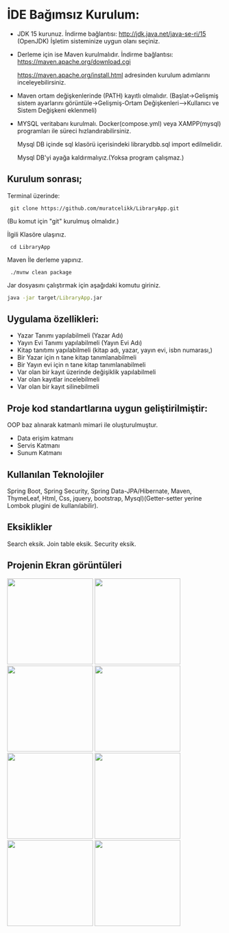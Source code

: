 # İDE Bağımsız Kurulum:

- JDK 15 kurunuz. İndirme bağlantısı: http://jdk.java.net/java-se-ri/15 (OpenJDK) İşletim sisteminize uygun olanı seçiniz.

- Derleme için ise Maven kurulmalıdır. İndirme bağlantısı: https://maven.apache.org/download.cgi 

  https://maven.apache.org/install.html adresinden kurulum adımlarını inceleyebilirsiniz.

- Maven ortam değişkenlerinde (PATH) kayıtlı olmalıdır. (Başlat->Gelişmiş sistem ayarlarını görüntüle->Gelişmiş-Ortam Değişkenleri-->Kullanıcı ve Sistem Değişkeni eklenmeli)

- MYSQL veritabanı kurulmalı. Docker(compose.yml) veya XAMPP(mysql) programları ile süreci hızlandırabilirsiniz.

  Mysql DB içinde sql klasörü içerisindeki librarydbb.sql import edilmelidir.

  Mysql DB'yi ayağa kaldırmalıyız.(Yoksa program çalışmaz.)

## Kurulum sonrası;

Terminal üzerinde: 
```git
 git clone https://github.com/muratcelikk/LibraryApp.git 
 ```
(Bu komut için "git" kurulmuş olmalıdır.)

İlgili Klasöre ulaşınız.
```git
 cd LibraryApp  
```
Maven İle derleme yapınız.
```git 
 ./mvnw clean package	 
```
Jar dosyasını çalıştırmak için aşağıdaki komutu giriniz. 
```cmd 
java -jar target/LibraryApp.jar 
```
##
## Uygulama özellikleri:

- Yazar Tanımı yapılabilmeli (Yazar Adı)
- Yayın Evi Tanımı yapılabilmeli (Yayın Evi Adı)
- Kitap tanıtımı yapılabilmeli (kitap adı, yazar, yayın evi, isbn numarası,)
- Bir Yazar için n tane kitap tanımlanabilmeli
- Bir Yayın evi için n tane kitap tanımlanabilmeli
- Var olan bir kayıt üzerinde değişiklik yapılabilmeli
- Var olan kayıtlar incelebilmeli
- Var olan bir kayıt silinebilmeli

## Proje kod standartlarına uygun geliştirilmiştir:

OOP baz alınarak katmanlı mimari ile oluşturulmuştur.

- Data erişim katmanı 
- Servis Katmanı
- Sunum Katmanı

## Kullanılan Teknolojiler
Spring Boot, Spring Security, Spring Data-JPA/Hibernate, Maven, ThymeLeaf, Html, Css, jquery, bootstrap, Mysql)(Getter-setter yerine Lombok plugini de kullanılabilir).

## Eksiklikler
Search eksik. 
Join table eksik.
Security eksik. 

## Projenin Ekran görüntüleri
<p>
<a href="https://github.com/muratcelikk/LibraryApplication/blob/main/img/Ekran%20G%C3%B6r%C3%BCnt%C3%BCs%C3%BC%2083.jpg" target="_blank">
<img src="https://github.com/muratcelikk/LibraryApplication/blob/main/img/Ekran%20G%C3%B6r%C3%BCnt%C3%BCs%C3%BC%2083.jpg" width="200" style="max-width:100%;"></a>

<a href="https://github.com/muratcelikk/LibraryApplication/blob/main/img/Ekran%20G%C3%B6r%C3%BCnt%C3%BCs%C3%BC%2084.jpg" target="_blank">
<img src="https://github.com/muratcelikk/LibraryApplication/blob/main/img/Ekran%20G%C3%B6r%C3%BCnt%C3%BCs%C3%BC%2084.jpg" width="200" style="max-width:100%;"></a>

<a href="https://github.com/muratcelikk/LibraryApplication/blob/main/img/Ekran%20G%C3%B6r%C3%BCnt%C3%BCs%C3%BC%2085.jpg" target="_blank">
<img src="https://github.com/muratcelikk/LibraryApplication/blob/main/img/Ekran%20G%C3%B6r%C3%BCnt%C3%BCs%C3%BC%2085.jpg" width="200" style="max-width:100%;"></a>

<a href="https://github.com/muratcelikk/LibraryApplication/blob/main/img/Ekran%20G%C3%B6r%C3%BCnt%C3%BCs%C3%BC%2090.jpg" target="_blank">
<img src="https://github.com/muratcelikk/LibraryApplication/blob/main/img/Ekran%20G%C3%B6r%C3%BCnt%C3%BCs%C3%BC%2090.jpg" width="200" style="max-width:100%;"></a>

<a href="https://github.com/muratcelikk/LibraryApplication/blob/main/img/Ekran%20G%C3%B6r%C3%BCnt%C3%BCs%C3%BC%2086.jpg" target="_blank">
<img src="https://github.com/muratcelikk/LibraryApplication/blob/main/img/Ekran%20G%C3%B6r%C3%BCnt%C3%BCs%C3%BC%2086.jpg" width="200" style="max-width:100%;"></a>

<a href="https://github.com/muratcelikk/LibraryApplication/blob/main/img/Ekran%20G%C3%B6r%C3%BCnt%C3%BCs%C3%BC%2087.jpg" target="_blank">
<img src="https://github.com/muratcelikk/LibraryApplication/blob/main/img/Ekran%20G%C3%B6r%C3%BCnt%C3%BCs%C3%BC%2087.jpg" width="200" style="max-width:100%;"></a>

<a href="https://github.com/muratcelikk/LibraryApplication/blob/main/img/Ekran%20G%C3%B6r%C3%BCnt%C3%BCs%C3%BC%2088.jpg" target="_blank">
<img src="https://github.com/muratcelikk/LibraryApplication/blob/main/img/Ekran%20G%C3%B6r%C3%BCnt%C3%BCs%C3%BC%2088.jpg" width="200" style="max-width:100%;"></a>

<a href="https://github.com/muratcelikk/LibraryApplication/blob/main/img/Ekran%20G%C3%B6r%C3%BCnt%C3%BCs%C3%BC%2089.jpg" target="_blank">
<img src="https://github.com/muratcelikk/LibraryApplication/blob/main/img/Ekran%20G%C3%B6r%C3%BCnt%C3%BCs%C3%BC%2089.jpg" width="200" style="max-width:100%;"></a>



